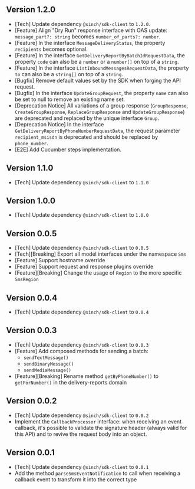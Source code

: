 ## Version 1.2.0
- [Tech] Update dependency `@sinch/sdk-client` to `1.2.0`.
- [Feature] Align "Dry Run" response interface with OAS update: `message_part?: string` becomes `number_of_parts?: number`.
- [Feature] In the interface `MessageDeliveryStatus`, the property `recipients` becomes optional.
- [Feature] In the interface `GetDeliveryReportByBatchIdRequestData`, the property `code` can also be a `number` or a `number[]` on top of a `string`.
- [Feature] In the interface `ListInboundMessagesRequestData`, the property `to` can also be a `string[]` on top of a `string`.
- [Bugfix] Remove default values set by the SDK when forging the API request.
- [Bugfix] In the interface `UpdateGroupRequest`, the property `name` can also be set to null to remove an existing name set.
- [Deprecation Notice] All variations of a group response (`GroupResponse`, `CreateGroupResponse`, `ReplaceGroupResponse` and `UpdateGroupResponse`) are deprecated and replaced by the unique interface `Group`.
- [Deprecation Notice] In the interface `GetDeliveryReportByPhoneNumberRequestData`, the request parameter `recipient_msisdn` is deprecated and should be replaced by `phone_number`.
- [E2E] Add Cucumber steps implementation.

## Version 1.1.0
- [Tech] Update dependency `@sinch/sdk-client` to `1.1.0`

## Version 1.0.0
- [Tech] Update dependency `@sinch/sdk-client` to `1.0.0`

## Version 0.0.5
- [Tech] Update dependency `@sinch/sdk-client` to `0.0.5`
- [Tech][Breaking] Export all model interfaces under the namespace `Sms`
- [Feature] Support hostname override
- [Feature] Support request and response plugins override
- [Feature][Breaking] Change the usage of `Region` to the more specific `SmsRegion`

## Version 0.0.4
- [Tech] Update dependency `@sinch/sdk-client` to `0.0.4`

## Version 0.0.3
- [Tech] Update dependency `@sinch/sdk-client` to `0.0.3`
- [Feature] Add composed methods for sending a batch: 
  - `sendTextMessage()`
  - `sendBinaryMessage()`
  - `sendMediaMessage()`
- [Feature][Breaking] Rename method `getByPhoneNumber()` to `getForNumber()` in the delivery-reports domain

## Version 0.0.2
- [Tech] Update dependency `@sinch/sdk-client` to `0.0.2`
- Implement the `CallbackProcessor` interface: when receiving an event callback, it's possible to validate the signature header (always valid for this API) and to revive the request body into an object.

## Version 0.0.1
 - [Tech] Update dependency `@sinch/sdk-client` to `0.0.1`
 - Add the method `parseSmsEventNotification` to call when receiving a callback event to transform it into the correct type

